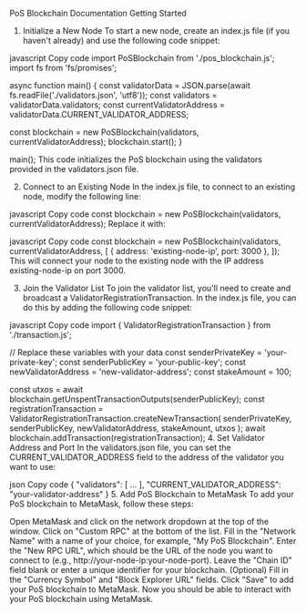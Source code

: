 PoS Blockchain Documentation
Getting Started
1. Initialize a New Node
To start a new node, create an index.js file (if you haven't already) and use the following code snippet:

javascript
Copy code
import PoSBlockchain from './pos_blockchain.js';
import fs from 'fs/promises';

async function main() {
  const validatorData = JSON.parse(await fs.readFile('./validators.json', 'utf8'));
  const validators = validatorData.validators;
  const currentValidatorAddress = validatorData.CURRENT_VALIDATOR_ADDRESS;

  const blockchain = new PoSBlockchain(validators, currentValidatorAddress);
  blockchain.start();
}

main();
This code initializes the PoS blockchain using the validators provided in the validators.json file.

2. Connect to an Existing Node
In the index.js file, to connect to an existing node, modify the following line:

javascript
Copy code
const blockchain = new PoSBlockchain(validators, currentValidatorAddress);
Replace it with:

javascript
Copy code
const blockchain = new PoSBlockchain(validators, currentValidatorAddress, [
  { address: 'existing-node-ip', port: 3000 },
]);
This will connect your node to the existing node with the IP address existing-node-ip on port 3000.

3. Join the Validator List
To join the validator list, you'll need to create and broadcast a ValidatorRegistrationTransaction. In the index.js file, you can do this by adding the following code snippet:

javascript
Copy code
import { ValidatorRegistrationTransaction } from './transaction.js';

// Replace these variables with your data
const senderPrivateKey = 'your-private-key';
const senderPublicKey = 'your-public-key';
const newValidatorAddress = 'new-validator-address';
const stakeAmount = 100;

const utxos = await blockchain.getUnspentTransactionOutputs(senderPublicKey);
const registrationTransaction = ValidatorRegistrationTransaction.createNewTransaction(
  senderPrivateKey,
  senderPublicKey,
  newValidatorAddress,
  stakeAmount,
  utxos
);
await blockchain.addTransaction(registrationTransaction);
4. Set Validator Address and Port
In the validators.json file, you can set the CURRENT_VALIDATOR_ADDRESS field to the address of the validator you want to use:

json
Copy code
{
  "validators": [ ... ],
  "CURRENT_VALIDATOR_ADDRESS": "your-validator-address"
}
5. Add PoS Blockchain to MetaMask
To add your PoS blockchain to MetaMask, follow these steps:

Open MetaMask and click on the network dropdown at the top of the window.
Click on "Custom RPC" at the bottom of the list.
Fill in the "Network Name" with a name of your choice, for example, "My PoS Blockchain".
Enter the "New RPC URL", which should be the URL of the node you want to connect to (e.g., http://your-node-ip:your-node-port).
Leave the "Chain ID" field blank or enter a unique identifier for your blockchain.
(Optional) Fill in the "Currency Symbol" and "Block Explorer URL" fields.
Click "Save" to add your PoS blockchain to MetaMask.
Now you should be able to interact with your PoS blockchain using MetaMask.